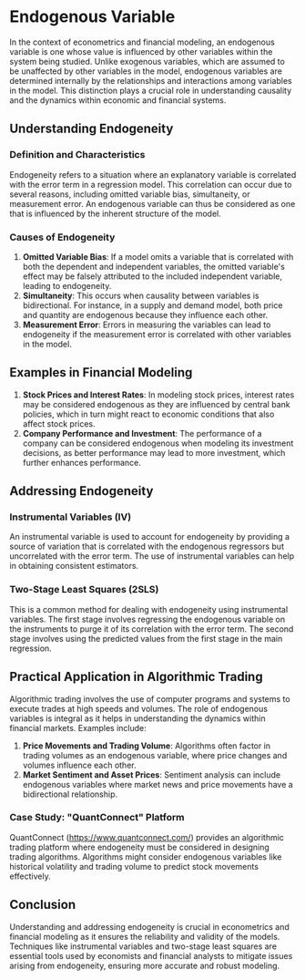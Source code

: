 # Endogenous Variable

In the context of econometrics and financial modeling, an endogenous variable is one whose value is influenced by other variables within the system being studied. Unlike exogenous variables, which are assumed to be unaffected by other variables in the model, endogenous variables are determined internally by the relationships and interactions among variables in the model. This distinction plays a crucial role in understanding causality and the dynamics within economic and financial systems.

## Understanding Endogeneity

### Definition and Characteristics
Endogeneity refers to a situation where an explanatory variable is correlated with the error term in a regression model. This correlation can occur due to several reasons, including omitted variable bias, simultaneity, or measurement error. An endogenous variable can thus be considered as one that is influenced by the inherent structure of the model.

### Causes of Endogeneity
1. **Omitted Variable Bias**: If a model omits a variable that is correlated with both the dependent and independent variables, the omitted variable's effect may be falsely attributed to the included independent variable, leading to endogeneity.
2. **Simultaneity**: This occurs when causality between variables is bidirectional. For instance, in a supply and demand model, both price and quantity are endogenous because they influence each other.
3. **Measurement Error**: Errors in measuring the variables can lead to endogeneity if the measurement error is correlated with other variables in the model.

## Examples in Financial Modeling

1. **Stock Prices and Interest Rates**: In modeling stock prices, interest rates may be considered endogenous as they are influenced by central bank policies, which in turn might react to economic conditions that also affect stock prices.
2. **Company Performance and Investment**: The performance of a company can be considered endogenous when modeling its investment decisions, as better performance may lead to more investment, which further enhances performance.

## Addressing Endogeneity

### Instrumental Variables (IV)
An instrumental variable is used to account for endogeneity by providing a source of variation that is correlated with the endogenous regressors but uncorrelated with the error term. The use of instrumental variables can help in obtaining consistent estimators.

### Two-Stage Least Squares (2SLS)
This is a common method for dealing with endogeneity using instrumental variables. The first stage involves regressing the endogenous variable on the instruments to purge it of its correlation with the error term. The second stage involves using the predicted values from the first stage in the main regression.

## Practical Application in Algorithmic Trading

Algorithmic trading involves the use of computer programs and systems to execute trades at high speeds and volumes. The role of endogenous variables is integral as it helps in understanding the dynamics within financial markets. Examples include:

1. **Price Movements and Trading Volume**: Algorithms often factor in trading volumes as an endogenous variable, where price changes and volumes influence each other.
2. **Market Sentiment and Asset Prices**: Sentiment analysis can include endogenous variables where market news and price movements have a bidirectional relationship.

### Case Study: "QuantConnect" Platform
QuantConnect (https://www.quantconnect.com/) provides an algorithmic trading platform where endogeneity must be considered in designing trading algorithms. Algorithms might consider endogenous variables like historical volatility and trading volume to predict stock movements effectively.

## Conclusion

Understanding and addressing endogeneity is crucial in econometrics and financial modeling as it ensures the reliability and validity of the models. Techniques like instrumental variables and two-stage least squares are essential tools used by economists and financial analysts to mitigate issues arising from endogeneity, ensuring more accurate and robust modeling.